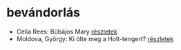 # bevándorlás

- Celia Rees: Bűbájos Mary [részletek](../_details/Celia%20Rees.md#id_979)
- Moldova, György: Ki ölte meg a Holt-tengert? [részletek](../_details/Moldova%2C%20Gy%C3%B6rgy.md#id_1373)